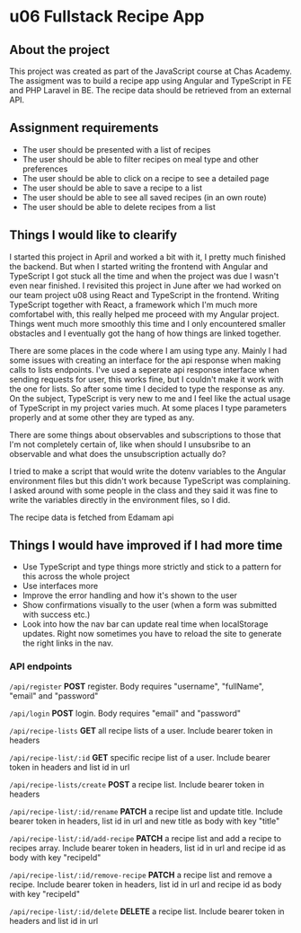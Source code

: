# u06 Fullstack Recipe App
## About the project
This project was created as part of the JavaScript course at Chas Academy. The assigment was to build a recipe app using Angular and TypeScript in FE and PHP Laravel in BE. The recipe data should be retrieved from an external API.

## Assignment requirements
* The user should be presented with a list of recipes
* The user should be able to filter recipes on meal type and other preferences
* The user should be able to click on a recipe to see a detailed page
* The user should be able to save a recipe to a list
* The user should be able to see all saved recipes (in an own route)
* The user should be able to delete recipes from a list

## Things I would like to clearify
I started this project in April and worked a bit with it, I pretty much finished the backend. But when I started writing the frontend with Angular and TypeScript I got stuck all the time and when the project was due I wasn't even near finished. I revisited this project in June after we had worked on our team project u08 using React and TypeScript in the frontend. Writing TypeScript together with React, a framework which I'm much more comfortabel with, this really helped me proceed with my Angular project. Things went much more smoothly this time and I only encountered smaller obstacles and I eventually got the hang of how things are linked together. 

There are some places in the code where I am using type any. Mainly I had some issues with creating an interface for the api response when making calls to lists endpoints. I've used a seperate api response interface when sending requests for user, this works fine, but I couldn't make it work with the one for lists. So after some time I decided to type the response as any. On the subject, TypeScript is very new to me and I feel like the actual usage of TypeScript in my project varies much. At some places I type parameters properly and at some other they are typed as any.

There are some things about observables and subscriptions to those that I'm not completely certain of, like when should I unsubsribe to an observable and what does the unsubscription actually do?

I tried to make a script that would write the dotenv variables to the Angular environment files but this didn't work because TypeScript was complaining. I asked around with some people in the class and they said it was fine to write the variables directly in the environment files, so I did.

The recipe data is fetched from Edamam api

## Things I would have improved if I had more time
- Use TypeScript and type things more strictly and stick to a pattern for this across the whole project
- Use interfaces more
- Improve the error handling and how it's shown to the user
- Show confirmations visually to the user (when a form was submitted with success etc.)
- Look into how the nav bar can update real time when localStorage updates. Right now sometimes you have to reload the site to generate the right links in the nav.


### API endpoints

` /api/register ` **POST** register. Body requires "username", "fullName", "email" and "password"

` /api/login ` **POST** login. Body requires "email" and "password"

` /api/recipe-lists ` **GET** all recipe lists of a user. Include bearer token in headers

` /api/recipe-list/:id ` **GET** specific recipe list of a user. Include bearer token in headers and list id in url

` /api/recipe-lists/create `  **POST** a recipe list. Include bearer token in headers

` /api/recipe-list/:id/rename ` **PATCH** a recipe list and update title. Include bearer token in headers, list id in url and new title as body with key "title"

` /api/recipe-list/:id/add-recipe ` **PATCH** a recipe list and add a recipe to recipes array. Include bearer token in headers, list id in url and recipe id as body with key "recipeId"

` /api/recipe-list/:id/remove-recipe ` **PATCH** a recipe list and remove a recipe. Include bearer token in headers, list id in url and recipe id as body with key "recipeId"

` /api/recipe-list/:id/delete ` **DELETE** a recipe list. Include bearer token in headers and list id in url 
